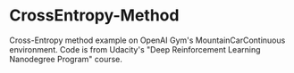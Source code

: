 # CrossEntropy-Method
Cross-Entropy method example on OpenAI Gym's MountainCarContinuous environment. Code is from Udacity's "Deep Reinforcement Learning Nanodegree Program" course.
